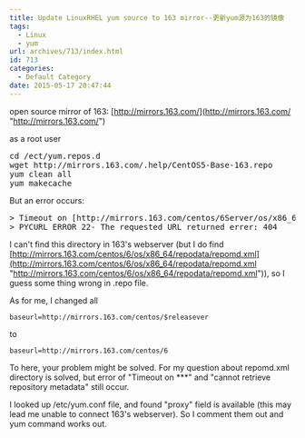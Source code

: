 ```yaml
---
title: Update LinuxRHEL yum source to 163 mirror--更新yum源为163的镜像
tags:
  - Linux
  - yum
url: archives/713/index.html
id: 713
categories:
  - Default Category
date: 2015-05-17 20:47:44
---
```


open source mirror of 163:  [http://mirrors.163.com/](http://mirrors.163.com/ "http://mirrors.163.com/")

as a root user

<pre>cd /ect/yum.repos.d 
wget http://mirrors.163.com/.help/CentOS5-Base-163.repo
yum clean all
yum makecache</pre>

But an error occurs:

<pre>> Timeout on [http://mirrors.163.com/centos/6Server/os/x86_64/repodata/repomd.xml](http://mirrors.163.com/centos/6Server/os/x86_64/repodata/repomd.xml "http://mirrors.163.com/centos/6Server/os/x86_64/repodata/repomd.xml")
> PYCURL ERROR 22- The requested URL returned errer: 404</pre>

I can't find this directory in 163's webserver (but I do find [http://mirrors.163.com/centos/6/os/x86_64/repodata/repomd.xml](http://mirrors.163.com/centos/6/os/x86_64/repodata/repomd.xml "http://mirrors.163.com/centos/6/os/x86_64/repodata/repomd.xml")), so I guess some thing wrong in .repo file.

As for me, I changed all 

`baseurl=http://mirrors.163.com/centos/$releasever`

to

`baseurl=http://mirrors.163.com/centos/6`

To here, your problem might be solved. For my question about repomd.xml directory is solved, but error of "Timeout on ***" and "cannot retrieve repository metadata" still occur.

I looked up /etc/yum.conf file, and found "proxy" field is available (this may lead me unable to connect 163's webserver). So I comment them out and yum command works out.